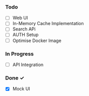 ### Todo

- [ ] Web UI
- [ ] In-Memory Cache Implementation
- [ ] Search APi
- [ ] AUTH Setup
- [ ] Optimise Docker Image

### In Progress

- [ ] API Integration

### Done ✓

- [x] Mock UI
